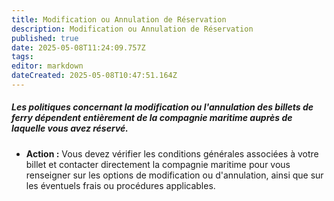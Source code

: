 ```yaml
---
title: Modification ou Annulation de Réservation
description: Modification ou Annulation de Réservation
published: true
date: 2025-05-08T11:24:09.757Z
tags: 
editor: markdown
dateCreated: 2025-05-08T10:47:51.164Z
---
```


##### Les politiques concernant la modification ou l'annulation des billets de ferry dépendent entièrement de la compagnie maritime auprès de laquelle vous avez réservé.

  *  **Action :** Vous devez vérifier les conditions générales associées à votre billet et contacter directement la compagnie maritime pour vous renseigner sur les options de modification ou d'annulation, ainsi que sur les éventuels frais ou procédures applicables.
